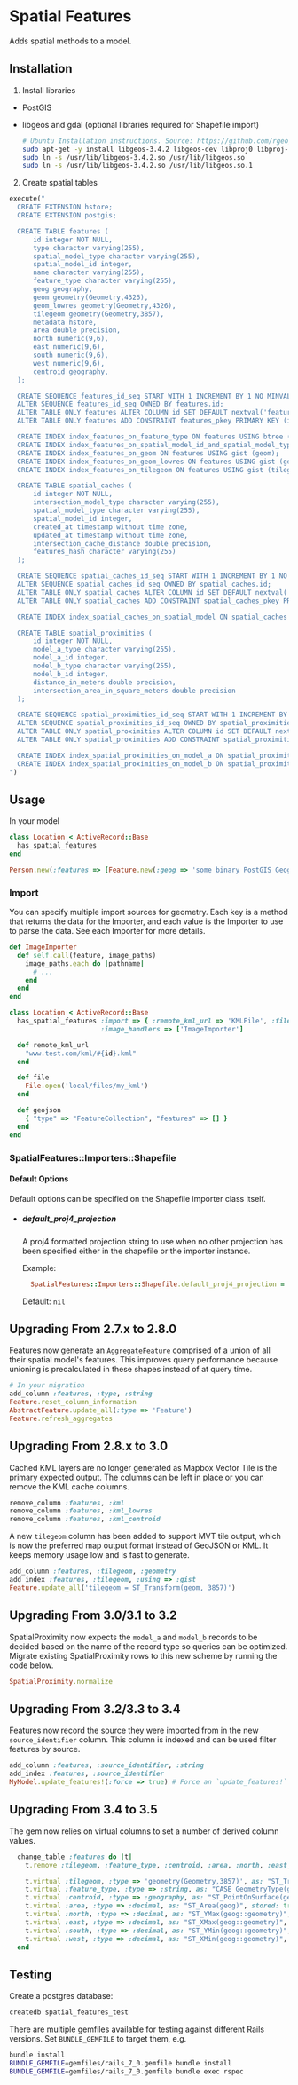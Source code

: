 # Spatial Features

Adds spatial methods to a model.

## Installation

1. Install libraries
  - PostGIS
  - libgeos and gdal (optional libraries required for Shapefile import)

    ```bash
    # Ubuntu Installation instructions. Source: https://github.com/rgeo/rgeo/issues/26#issuecomment-106059741
    sudo apt-get -y install libgeos-3.4.2 libgeos-dev libproj0 libproj-dev gdal-bin
    sudo ln -s /usr/lib/libgeos-3.4.2.so /usr/lib/libgeos.so
    sudo ln -s /usr/lib/libgeos-3.4.2.so /usr/lib/libgeos.so.1
    ```

2. Create spatial tables

  ```ruby
  execute("
    CREATE EXTENSION hstore;
    CREATE EXTENSION postgis;

    CREATE TABLE features (
        id integer NOT NULL,
        type character varying(255),
        spatial_model_type character varying(255),
        spatial_model_id integer,
        name character varying(255),
        feature_type character varying(255),
        geog geography,
        geom geometry(Geometry,4326),
        geom_lowres geometry(Geometry,4326),
        tilegeom geometry(Geometry,3857),
        metadata hstore,
        area double precision,
        north numeric(9,6),
        east numeric(9,6),
        south numeric(9,6),
        west numeric(9,6),
        centroid geography,
    );

    CREATE SEQUENCE features_id_seq START WITH 1 INCREMENT BY 1 NO MINVALUE NO MAXVALUE CACHE 1;
    ALTER SEQUENCE features_id_seq OWNED BY features.id;
    ALTER TABLE ONLY features ALTER COLUMN id SET DEFAULT nextval('features_id_seq'::regclass);
    ALTER TABLE ONLY features ADD CONSTRAINT features_pkey PRIMARY KEY (id);

    CREATE INDEX index_features_on_feature_type ON features USING btree (feature_type);
    CREATE INDEX index_features_on_spatial_model_id_and_spatial_model_type ON features USING btree (spatial_model_id, spatial_model_type);
    CREATE INDEX index_features_on_geom ON features USING gist (geom);
    CREATE INDEX index_features_on_geom_lowres ON features USING gist (geom_lowres);
    CREATE INDEX index_features_on_tilegeom ON features USING gist (tilegeom);

    CREATE TABLE spatial_caches (
        id integer NOT NULL,
        intersection_model_type character varying(255),
        spatial_model_type character varying(255),
        spatial_model_id integer,
        created_at timestamp without time zone,
        updated_at timestamp without time zone,
        intersection_cache_distance double precision,
        features_hash character varying(255)
    );

    CREATE SEQUENCE spatial_caches_id_seq START WITH 1 INCREMENT BY 1 NO MINVALUE NO MAXVALUE CACHE 1;
    ALTER SEQUENCE spatial_caches_id_seq OWNED BY spatial_caches.id;
    ALTER TABLE ONLY spatial_caches ALTER COLUMN id SET DEFAULT nextval('spatial_caches_id_seq'::regclass);
    ALTER TABLE ONLY spatial_caches ADD CONSTRAINT spatial_caches_pkey PRIMARY KEY (id);

    CREATE INDEX index_spatial_caches_on_spatial_model ON spatial_caches USING btree (spatial_model_id, spatial_model_type);

    CREATE TABLE spatial_proximities (
        id integer NOT NULL,
        model_a_type character varying(255),
        model_a_id integer,
        model_b_type character varying(255),
        model_b_id integer,
        distance_in_meters double precision,
        intersection_area_in_square_meters double precision
    );

    CREATE SEQUENCE spatial_proximities_id_seq START WITH 1 INCREMENT BY 1 NO MINVALUE NO MAXVALUE CACHE 1;
    ALTER SEQUENCE spatial_proximities_id_seq OWNED BY spatial_proximities.id;
    ALTER TABLE ONLY spatial_proximities ALTER COLUMN id SET DEFAULT nextval('spatial_proximities_id_seq'::regclass);
    ALTER TABLE ONLY spatial_proximities ADD CONSTRAINT spatial_proximities_pkey PRIMARY KEY (id);

    CREATE INDEX index_spatial_proximities_on_model_a ON spatial_proximities USING btree (model_a_id, model_a_type);
    CREATE INDEX index_spatial_proximities_on_model_b ON spatial_proximities USING btree (model_b_id, model_b_type);
  ")
  ```

## Usage

In your model

```ruby
class Location < ActiveRecord::Base
  has_spatial_features
end

Person.new(:features => [Feature.new(:geog => 'some binary PostGIS Geography string')])
```

### Import

You can specify multiple import sources for geometry. Each key is a method that returns the data for the Importer, and
each value is the Importer to use to parse the data. See each Importer for more details.
```ruby
def ImageImporter
  def self.call(feature, image_paths)
    image_paths.each do |pathname|
      # ...
    end
  end
end

class Location < ActiveRecord::Base
  has_spatial_features :import => { :remote_kml_url => 'KMLFile', :file => 'File', :geojson => 'ESRIGeoJSON' },
                       :image_handlers => ['ImageImporter']

  def remote_kml_url
    "www.test.com/kml/#{id}.kml"
  end

  def file
    File.open('local/files/my_kml')
  end

  def geojson
    { "type" => "FeatureCollection", "features" => [] }
  end
end
```

### SpatialFeatures::Importers::Shapefile

#### Default Options

Default options can be specified on the Shapefile importer class itself.

- ##### default_proj4_projection
  A proj4 formatted projection string to use when no other projection has been specified either in the shapefile or the
  importer instance.

  Example:
  ```ruby
    SpatialFeatures::Importers::Shapefile.default_proj4_projection = "+proj=aea +lat_1=50 +lat_2=58.5 +lat_0=45 +lon_0=-126 +x_0=1000000 +y_0=0 +ellps=GRS80 +datum=NAD83 +units=m +no_defs"
  ```

  Default: `nil`

## Upgrading From 2.7.x to 2.8.0
Features now generate an `AggregateFeature` comprised of a union of all their spatial model's features. This improves query performance because
unioning is precalculated in these shapes instead of at query time.

```ruby
# In your migration
add_column :features, :type, :string
Feature.reset_column_information
AbstractFeature.update_all(:type => 'Feature')
Feature.refresh_aggregates
```

## Upgrading From 2.8.x to 3.0
Cached KML layers are no longer generated as Mapbox Vector Tile is the primary expected output. The columns can be left
in place or you can remove the KML cache columns.

```ruby
remove_column :features, :kml
remove_column :features, :kml_lowres
remove_column :features, :kml_centroid
```

A new `tilegeom` column has been added to support MVT tile output, which is now the preferred map output format instead
of GeoJSON or KML. It keeps memory usage low and is fast to generate.

```ruby
add_column :features, :tilegeom, :geometry
add_index :features, :tilegeom, :using => :gist
Feature.update_all('tilegeom = ST_Transform(geom, 3857)')
```

## Upgrading From 3.0/3.1 to 3.2
SpatialProximity now expects the `model_a` and `model_b` records to be decided based on the name of the record type so
queries can be optimized. Migrate existing SpatialProximity rows to this new scheme by running the code below.

```ruby
SpatialProximity.normalize
```

## Upgrading From 3.2/3.3 to 3.4
Features now record the source they were imported from in the new `source_identifier` column. This column is indexed and
can be used filter features by source.

```ruby
add_column :features, :source_identifier, :string
add_index :features, :source_identifier
MyModel.update_features!(:force => true) # Force an `update_features!` will populate the source_identifier column.
```

## Upgrading From 3.4 to 3.5
The gem now relies on virtual columns to set a number of derived column values.
```ruby
  change_table :features do |t|
    t.remove :tilegeom, :feature_type, :centroid, :area, :north, :east, :south, :west

    t.virtual :tilegeom, :type => 'geometry(Geometry,3857)', as: "ST_Transform(geom, 3857)", stored: true, :index => { :using => :gist }
    t.virtual :feature_type, :type => :string, as: "CASE GeometryType(geog) WHEN 'POLYGON' THEN 'polygon' WHEN 'MULTIPOLYGON' THEN 'polygon' WHEN 'GEOMETRYCOLLECTION' THEN 'polygon' WHEN 'LINESTRING' THEN 'line' WHEN 'MULTILINESTRING' THEN 'line' WHEN 'POINT' THEN 'point' WHEN 'MULTIPOINT' THEN 'point' END", stored: true, :index => true
    t.virtual :centroid, :type => :geography, as: "ST_PointOnSurface(geog::geometry)", stored: true
    t.virtual :area, :type => :decimal, as: "ST_Area(geog)", stored: true
    t.virtual :north, :type => :decimal, as: "ST_YMax(geog::geometry)", stored: true
    t.virtual :east, :type => :decimal, as: "ST_XMax(geog::geometry)", stored: true
    t.virtual :south, :type => :decimal, as: "ST_YMin(geog::geometry)", stored: true
    t.virtual :west, :type => :decimal, as: "ST_XMin(geog::geometry)", stored: true
  end
```

## Testing

Create a postgres database:
```bash
createdb spatial_features_test
```

There are multiple gemfiles available for testing against different Rails versions.  Set `BUNDLE_GEMFILE` to target them, e.g.

```bash
bundle install
BUNDLE_GEMFILE=gemfiles/rails_7_0.gemfile bundle install
BUNDLE_GEMFILE=gemfiles/rails_7_0.gemfile bundle exec rspec
```
